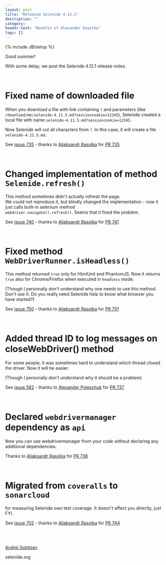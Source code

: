 ```yaml
---
layout: post
title: "Released Selenide 4.12.1"
description: ""
category:
header-text: "Benefit of Alexander Rasolka"
tags: []
---
```

{% include JB/setup %}

Good summer!

With some delay, we post the Selenide 4.12.1 release notes.

<br>

# Fixed name of downloaded file 

When you download a file with link containing `?` and parameters (like `/download/me/selenide-4.11.5.md?sessioncookie=12345`),
Selenide created a local file with name `selenide-4.11.5.md?sessioncookie=12345`.

Now Selenide will cut all characters from `?`. In this case, it will create a file `selenide-4.11.5.md`.
 
See [issue 735](https://github.com/selenide/selenide/issues/735) - thanks to [Aliaksandr Rasolka](https://github.com/rosolko) for [PR 735](https://github.com/selenide/selenide/pull/735)

<br>

# Changed implementation of method `Selenide.refresh()` 

This method sometimes didn't actually refresh the page.  
We could not reproduce it, but blindly changed the implementation - now it just calls built-in selenium method  
`webdriver.navigate().refresh()`. Seems that it fixed the problem. 
 
See [issue 740](https://github.com/selenide/selenide/issues/740) - thanks to [Aliaksandr Rasolka](https://github.com/rosolko) for [PR 741](https://github.com/selenide/selenide/pull/741)

<br>

# Fixed method `WebDriverRunner.isHeadless()`

This method returned `true` only for HtmlUnit and PhantomJS.
Now it returns `true` also for Chrome/Firefox when executed in `headless` mode.

(Though I personally don't understand why one needs to use this method.
Don't use it. Do you really need Selenide help to know what browser you have started?) 
 
See [issue 750](https://github.com/selenide/selenide/issues/750) - thanks to [Aliaksandr Rasolka](https://github.com/rosolko) for [PR 751](https://github.com/selenide/selenide/pull/751)

<br>

# Added thread ID to log messages on closeWebDriver() method

For some people, it was sometimes hard to understand which thread closed the driver. Now it will be easier.

(Though I personally don't understand why it should be a problem)
 
See [issue 582](https://github.com/selenide/selenide/issues/582) - thanks to [Alexander Poleschuk](https://github.com/AlexanderPoleschuk) for [PR 737](https://github.com/selenide/selenide/pull/737)

<br>

# Declared `webdrivermanager` dependency as `api`

Now you can use webdrivermanager from your code without declaring any additional dependencies.
 
Thanks to [Aliaksandr Rasolka](https://github.com/rosolko) for [PR 736](https://github.com/selenide/selenide/pull/736)

<br>

# Migrated from `coveralls` to `sonarcloud`

for measuring Selenide own test coverage. It doesn't affect you directly, just FYI. 

See [issue 702](https://github.com/selenide/selenide/issues/702) - thanks to [Aliaksandr Rasolka](https://github.com/rosolko) for [PR 744](https://github.com/selenide/selenide/pull/744)

<br>


<br>

[Andrei Solntsev](https://asolntsev.github.io/)

selenide.org
